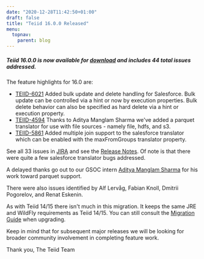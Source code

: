 ```yaml
---
date: "2020-12-28T11:42:50+01:00"
draft: false
title: "Teiid 16.0.0 Released"
menu:
  topnav:
    parent: blog
---
```


##### Teiid 16.0.0 is now available for [download](/teiid_wildfly/downloads/) and includes 44 total issues addressed.

<!--more-->

The feature highlights for 16.0 are:

* [TEIID-6021](https://issues.redhat.com/browse/TEIID-6021) Added bulk update and delete handling for Salesforce.  Bulk update can be controlled via a hint or now by execution properties.  Bulk delete behavior can also be specified as hard delete via a hint or execution property.
* [TEIID-4594](https://issues.redhat.com/browse/TEIID-4594) Thanks to Aditya Manglam Sharma we've added a parquet translator for use with file sources - namely file, hdfs, and s3.
* [TEIID-5861](https://issues.redhat.com/browse/TEIID-5861) Added multiple join support to the salesforce translator which can be enabled with the maxFromGroups translator property.

See all 33 issues in [JIRA](https://issues.redhat.com/projects/TEIID/versions/12346820) and see the [Release Notes](http://teiid.github.io/teiid-documents/16.0.x/content/reference/Release_Notes.html).  Of note is that there were quite a few salesforce translator bugs addressed.  

A delayed thanks go out to our GSOC intern [Aditya Manglam Sharma](https://github.com/aditya300899) for his work toward parquet support.

There were also issues identified by Alf Lervåg, Fabian Knoll, Dmitrii Pogorelov, and Renat Eskenin.

As with Teiid 14/15 there isn't much in this migration.  It keeps the same JRE and WildFly requirements as Teiid 14/15.  You can still consult the [Migration Guide](http://teiid.github.io/teiid-documents/16.0.x/content/admin/Migration_Guide_From_Teiid_15.x.html) when upgrading.  

Keep in mind that for subsequent major releases we will be looking for broader community involvement in completing feature work.

Thank you, 
The Teiid Team

